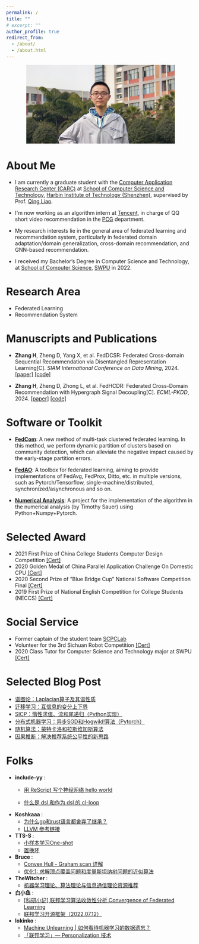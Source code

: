 ```yaml
---
permalink: /
title: ""
# excerpt: ""
author_profile: true
redirect_from: 
  - /about/
  - /about.html
---
```


<p align="center">
  <img src="images/myphoto.png" alt="Photo" style="width: 400px;"/> 
</p>

# About Me

* I am currently a graduate student with the [Computer Application Research Center (CARC)](http://carc.hitsz.edu.cn/index.htm) at [School of Computer Science and Technology](http://cs.hitsz.edu.cn/index.htm), [Harbin Institute of Technology (Shenzhen)](https://www.hitsz.edu.cn/index.html), supervised by Prof. [Qing Liao](http://liaoqing.hitsz.edu.cn/).

* I'm now working as an algorithm intern at [Tencent](https://www.tencent.com/en-us/about.html), in charge of QQ short video recommendation in the [PCG](https://arc.tencent.com/en/research) department. 

* My research interests lie in the general area of federated learning and recommendation system, particularly in federated domain adaptation/domain generalization, cross-domain recommendation, and GNN-based recommendation. 

*  I  received my Bachelor’s Degree in Computer Science and Technology, at [School of Computer Science](https://www.swpu.edu.cn/scs/), [SWPU](https://www.swpu.edu.cn/) in 2022.

# Research Area

* Federated Learning
* Recommendation System

# Manuscripts and Publications

* <b>Zhang H</b>, Zheng D, Yang X, et al. FedDCSR: Federated Cross-domain Sequential Recommendation via Disentangled Representation Learning[C]. <i>SIAM International Conference on Data Mining</i>, 2024. [[paper]](https://arxiv.org/pdf/2309.08420.pdf) [[code]](https://github.com/orion-orion/FedDCSR)

* <b>Zhang H</b>, Zheng D, Zhong L, et al. FedHCDR: Federated Cross-Domain Recommendation with Hypergraph Signal Decoupling[C]. <i>ECML-PKDD</i>, 2024. [[paper]](https://arxiv.org/pdf/2403.02630.pdf) [[code]](https://github.com/orion-orion/FedHCDR)

# Software or Toolkit

* <b>[FedCom](https://github.com/orion-orion/FedCom)</b>: A new method of multi-task clustered federated learning. In this method, we perform dynamic partition of clusters based on community detection, which can alleviate the negative impact caused by the early-stage partition errors.

* <b>[FedAO](https://github.com/orion-orion/FedAO)</b>: A toolbox for federated learning, aiming to provide implementations of FedAvg, FedProx, Ditto, etc. in multiple versions, such as Pytorch/Tensorflow, single-machine/distributed, synchronized/asynchronous and so on.

* <b>[Numerical Analysis](https://github.com/orion-orion/NumericalAnalysis-Python.git)</b>: A project for the implementation of the algorithm in the numerical analysis (by Timothy Sauer) using Python+Numpy+Pytorch.

# Selected Award
* 2021 First Prize of China College Students Computer Design Competition [[Cert]](../images/CCSCDC_Cert.jpg)
* 2020 Golden Medal of China Parallel Application Challenge On Domestic CPU [[Cert]](../files/CPC_Cert.pdf)
* 2020 Second Prize of ”Blue Bridge Cup” National Software Competition Final [[Cert]](../images/BB_Cup_Cert.jpg)
* 2019 First Prize of National English Competition for College Students (NECCS) [[Cert]](../images/NECCS_Cert.jpg)

# Social Service
* Former captain of the student team [SCPCLab](https://github.com/SCPCLab)
* Volunteer for the 3rd Sichuan Robot Competition [[Cert]](../images/Volunteer_Cert.jpg)
* 2020 Class Tutor for Computer Science and Technology major at SWPU [[Cert]](../images/Class_Tutor_Cert.jpg)

# Selected Blog Post

* [谱图论：Laplacian算子及其谱性质](https://www.cnblogs.com/orion-orion/p/17773750.html)
* [迁移学习：互信息的变分上下界](https://www.cnblogs.com/orion-orion/p/17773750.html)
* [SICP：惰性求值、流和尾递归（Python实现）](https://www.cnblogs.com/orion-orion/p/17773750.html)
* [分布式机器学习：异步SGD和Hogwild!算法（Pytorch）](https://www.cnblogs.com/orion-orion/p/17118029.html)
* [随机算法：蒙特卡洛和拉斯维加斯算法](https://www.cnblogs.com/orion-orion/p/13492617.html)
* [因果推断：解决推荐系统公平性的新思路](https://www.cnblogs.com/orion-orion/p/15378912.html)


# Folks
* <b> include-yy </b>: 
  - [用 ReScript 写个神经网络 hello world](https://egh0bww1.com/posts/2022-11-27-rescript-neural-network-helloworld/)
  
  - [什么是 dsl 和作为 dsl 的 cl-loop](https://egh0bww1.com/posts/2021-06-11-6-dsl-cl-loop/)
* <b> Koshkaaa </b>: 
  - [为什么go和rust语言都舍弃了继承？](https://www.cnblogs.com/RioTian/p/17903460.html)
  - [LLVM 参考链接](https://www.cnblogs.com/RioTian/p/17802856.html)
* <b> TTS-S </b>: 
  - [小样本学习One-shot](https://www.cnblogs.com/TTS-TTS/p/17979772)
  - [置换环](https://www.cnblogs.com/TTS-TTS/p/17047104.html)
* <b> Bruce </b>: 
  - [Convex Hull - Graham scan 详解](https://zhuanlan.zhihu.com/p/624820730)
  - [优化1: 求解顶点覆盖问题和度量斯坦纳树问题的近似算法](https://zhuanlan.zhihu.com/p/481626372)
* <b> TheWitcher </b>: 
  - [机器学习理论、算法理论与信息通信理论资源推荐](https://zhuanlan.zhihu.com/p/660092984)
* <b> 白小鱼 </b>: 
  - [[科研小记] 联邦学习算法收敛性分析 Convergence of Federated Learning](https://zhuanlan.zhihu.com/p/640517716)
  - [联邦学习开源框架（2022.07.12）](https://zhuanlan.zhihu.com/p/508923611)
* <b> lokinko </b>: 
  - [Machine Unlearning \| 如何看待机器学习的数据遗忘？](https://zhuanlan.zhihu.com/p/584322307)
  - [「联邦学习」— Personalization 技术](https://zhuanlan.zhihu.com/p/354527722)